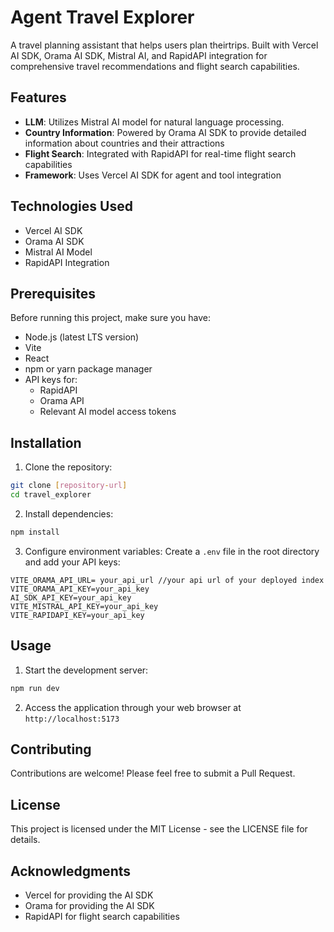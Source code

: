 # Agent Travel Explorer

A travel planning assistant that helps users plan theirtrips. Built with Vercel AI SDK, Orama AI SDK, Mistral AI, and RapidAPI integration for comprehensive travel recommendations and flight search capabilities.

## Features

- **LLM**: Utilizes Mistral AI model for natural language processing.
- **Country Information**: Powered by Orama AI SDK to provide detailed information about countries and their attractions
- **Flight Search**: Integrated with RapidAPI for real-time flight search capabilities
- **Framework**: Uses Vercel AI SDK for agent and tool integration


## Technologies Used
- Vercel AI SDK
- Orama AI SDK
- Mistral AI Model
- RapidAPI Integration

## Prerequisites

Before running this project, make sure you have:

- Node.js (latest LTS version)
- Vite
- React
- npm or yarn package manager
- API keys for:
  - RapidAPI
  - Orama API
  - Relevant AI model access tokens

## Installation

1. Clone the repository:
```bash
git clone [repository-url]
cd travel_explorer
```

2. Install dependencies:
```bash
npm install
```

3. Configure environment variables:
Create a `.env` file in the root directory and add your API keys:
```
VITE_ORAMA_API_URL= your_api_url //your api url of your deployed index
VITE_ORAMA_API_KEY=your_api_key
AI_SDK_API_KEY=your_api_key
VITE_MISTRAL_API_KEY=your_api_key
VITE_RAPIDAPI_KEY=your_api_key
```

## Usage

1. Start the development server:
```bash
npm run dev
```

2. Access the application through your web browser at `http://localhost:5173`


## Contributing

Contributions are welcome! Please feel free to submit a Pull Request.

## License

This project is licensed under the MIT License - see the LICENSE file for details.

## Acknowledgments

- Vercel for providing the AI SDK
- Orama for providing the AI SDK
- RapidAPI for flight search capabilities
